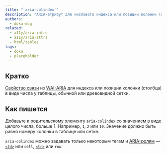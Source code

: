 ```yaml
---
title: "`aria-colindex`"
description: "ARIA-атрибут для числового индекса или позиции колонки (столбца) таблицы, обычной или древовидной сетки."
authors:
  - doka-dog
related:
  - a11y/aria-intro
  - a11y/aria-attrs
  - html/tables
tags:
  - doka
  - placeholder
---
```


## Кратко

[Свойство связи](/a11y/aria-attrs/#atributy-svyazi) из [WAI-ARIA](/a11y/aria-intro/#specifikaciya) для индекса или позиции колонки (столбца) в виде числа у таблицы, обычной или древовидной сетки.

## Как пишется

Добавьте к родительскому элементу `aria-colindex` со значением в виде целого числа, больше 1. Например, `1`, `2` или `10`. Значение должно быть равно номеру колонки в таблице или сетке.

`aria-colindex` можно задавать только некоторым тегам и [ARIA-ролям](/a11y/aria-roles/) — [`<td>`](/html/tables/#td) или `cell`, [`<tr>`](/html/tables/#tr) или `row`.
